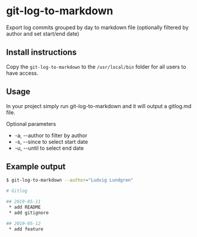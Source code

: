 # git-log-to-markdown

Export log commits grouped by day to markdown file (optionally filtered by author and set start/end date)

## Install instructions

Copy the `git-log-to-markdown` to the `/usr/local/bin` folder for all users to have access.

## Usage

In your project simply run git-log-to-markdown and it will output a gitlog.md file.

Optional parameters

 - -a, --author       to filter by author
 - -s, --since        to select start date
 - -u, --until        to select end date

## Example output

```bash
$ git-log-to-markdown --author="Ludvig Lundgren"

# Gitlog

## 2019-05-11
 * add README
 * add gitignore

## 2019-05-12
 * add feature
```

